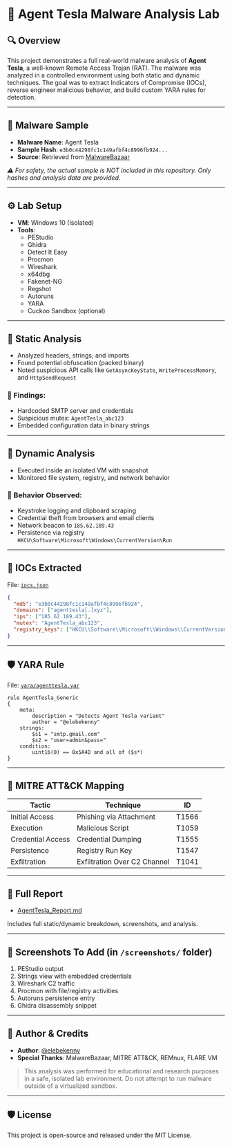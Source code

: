 # 🐍 Agent Tesla Malware Analysis Lab

## 🔍 Overview
This project demonstrates a full real-world malware analysis of **Agent Tesla**, a well-known Remote Access Trojan (RAT). The malware was analyzed in a controlled environment using both static and dynamic techniques. The goal was to extract Indicators of Compromise (IOCs), reverse engineer malicious behavior, and build custom YARA rules for detection.

---

## 🧪 Malware Sample
- **Malware Name**: Agent Tesla
- **Sample Hash**: `e3b0c44298fc1c149afbf4c8996fb924...`
- **Source**: Retrieved from [MalwareBazaar](https://bazaar.abuse.ch)

_⚠️ For safety, the actual sample is NOT included in this repository. Only hashes and analysis data are provided._

---

## ⚙️ Lab Setup
- **VM**: Windows 10 (Isolated)
- **Tools**:
  - PEStudio
  - Ghidra
  - Detect It Easy
  - Procmon
  - Wireshark
  - x64dbg
  - Fakenet-NG
  - Regshot
  - Autoruns
  - YARA
  - Cuckoo Sandbox (optional)

---

## 🔧 Static Analysis
- Analyzed headers, strings, and imports
- Found potential obfuscation (packed binary)
- Noted suspicious API calls like `GetAsyncKeyState`, `WriteProcessMemory`, and `HttpSendRequest`

### 🔗 Findings:
- Hardcoded SMTP server and credentials
- Suspicious mutex: `AgentTesla_abc123`
- Embedded configuration data in binary strings

---

## 🚦 Dynamic Analysis
- Executed inside an isolated VM with snapshot
- Monitored file system, registry, and network behavior

### 🧠 Behavior Observed:
- Keystroke logging and clipboard scraping
- Credential theft from browsers and email clients
- Network beacon to `185.62.189.43`
- Persistence via registry `HKCU\Software\Microsoft\Windows\CurrentVersion\Run`

---

## 🧩 IOCs Extracted
File: [`iocs.json`](./iocs.json)

```json
{
  "md5": "e3b0c44298fc1c149afbf4c8996fb924",
  "domains": ["agenttesla[.]xyz"],
  "ips": ["185.62.189.43"],
  "mutex": "AgentTesla_abc123",
  "registry_keys": ["HKCU\\Software\\Microsoft\\Windows\\CurrentVersion\\Run"]
}
```

---

## 🛡️ YARA Rule
File: [`yara/agenttesla.yar`](./yara/agenttesla.yar)
```yara
rule AgentTesla_Generic
{
    meta:
        description = "Detects Agent Tesla variant"
        author = "@elebekenny"
    strings:
        $s1 = "smtp.gmail.com"
        $s2 = "user=admin&pass="
    condition:
        uint16(0) == 0x5A4D and all of ($s*)
}
```

---

## 🧠 MITRE ATT&CK Mapping
| Tactic              | Technique                     | ID     |
|---------------------|-------------------------------|--------|
| Initial Access      | Phishing via Attachment       | T1566  |
| Execution           | Malicious Script              | T1059  |
| Credential Access   | Credential Dumping            | T1555  |
| Persistence         | Registry Run Key              | T1547  |
| Exfiltration        | Exfiltration Over C2 Channel  | T1041  |

---

## 📝 Full Report
- [AgentTesla_Report.md](./AgentTesla_Report.md)

Includes full static/dynamic breakdown, screenshots, and analysis.

---

## 📸 Screenshots To Add (in `/screenshots/` folder)
1. PEStudio output
2. Strings view with embedded credentials
3. Wireshark C2 traffic
4. Procmon with file/registry activities
5. Autoruns persistence entry
6. Ghidra disassembly snippet

---

## 📢 Author & Credits
- **Author**: [@elebekenny](https://github.com/elebekenny)
- **Special Thanks**: MalwareBazaar, MITRE ATT&CK, REMnux, FLARE VM

> This analysis was performed for educational and research purposes in a safe, isolated lab environment. Do not attempt to run malware outside of a virtualized sandbox.

---

## 🛡️ License
This project is open-source and released under the MIT License.
